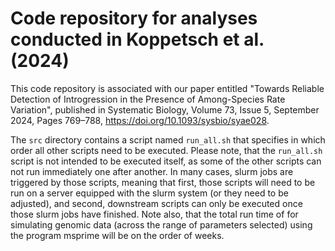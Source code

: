 # Code repository for analyses conducted in Koppetsch et al. (2024)

This code repository is associated with our paper entitled "Towards Reliable Detection of Introgression in the Presence of Among-Species Rate Variation", published in Systematic Biology, Volume 73, Issue 5, September 2024, Pages 769–788, https://doi.org/10.1093/sysbio/syae028.

The `src` directory contains a script named `run_all.sh` that specifies in which order all other scripts need to be executed. Please note, that the `run_all.sh` script is not intended to be executed itself, as some of the other scripts can not run immediately one after another. In many cases, slurm jobs are triggered by those scripts, meaning that first, those scripts will need to be run on a server equipped with the slurm system (or they need to be adjusted), and second, downstream scripts can only be executed once those slurm jobs have finished. Note also, that the total run time of for simulating genomic data (across the range of parameters selected) using the program msprime will be on the order of weeks.
